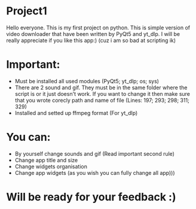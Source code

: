 # Project1

Hello everyone. This is my first project on python. This is simple version of video downloader that have been written by PyQt5 and yt_dlp. I will be really appreciate if you like this app:) (cuz i am so bad at scripting ik)

# Important:
- Must be installed all used modules (PyQt5; yt_dlp; os; sys)
- There are 2 sound and gif. They must be in the same folder where the script is or it just doesn't work. If you want to change it then make sure that you wrote corecly path and name of file (Lines: 197; 293; 298; 311; 329)
- Installed and setted up ffmpeg format (For yt_dlp)  

# You can:
- By yourself change sounds and gif (Read important second rule)
- Change app title and size
- Change widgets organisation
- Change app widgets (as you wish you can fully change all app)))

# Will be ready for your feedback :)
